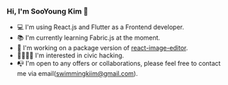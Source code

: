 ### Hi, I'm SooYoung Kim 👋

- 💻 I'm using React.js and Flutter as a Frontend developer.
- 📚 I'm currently learning Fabric.js at the moment.
- 💪 I'm working on a package version of [react-image-editor](https://github.com/swimmingkiim/react-image-editor).
- 👨‍👩‍👧‍👦 I'm interested in civic hacking.
- 📭 I'm open to any offers or collaborations, please feel free to contact me via email(swimmingkiim@gmail.com).

